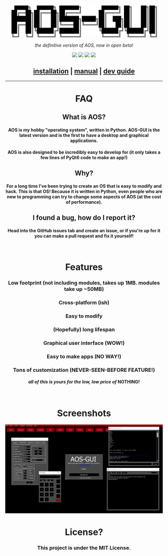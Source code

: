 
<p align="center">
    <img src="MDs/resources/images/aosgui-black.png">
</p>
<p align="center">
    <i>the definitive version of AOS, now in open beta!</i>
</p>
<p align="center">
    <img src="https://img.shields.io/github/v/release/AOS-GUI/AOS-GUI">
    <img src="https://img.shields.io/github/stars/nanobot567/AOS-GUI?color=darkred&label=stars&logo=github&style=flat">
    <img src="https://img.shields.io/github/downloads/nanobot567/AOS-GUI/total?color=darkred">
    <img src="https://img.shields.io/badge/platform-windows%20|%20macos%20(ish)%20|%20linux%20(ish)-darkred">
</p>

<h2 align="center"><a href="https://github.com/nanobot567/AOS-GUI/blob/main/MDs/install.md">installation</a> | <a href="https://github.com/nanobot567/AOS-GUI/blob/main/MDs/manual.md">manual</a> | <a href="https://github.com/nanobot567/AOS-GUI/blob/main/MDs/dev.md">dev guide</a></h2>

<hr>

<h1 align="center">FAQ</h1>

<h2 align="center"> What is AOS? </h2>
<h4 align="center">AOS is my hobby "operating system", written in Python. AOS-GUI is the latest version and is the first to have a desktop and graphical applications.</h4>
<h4 align="center">AOS is also designed to be incredibly easy to develop for (it only takes a few lines of PyQt6 code to make an app!)</h4>
<h2 align="center"> Why? </h2>
<h4 align="center">For a long time I've been trying to create an OS that is easy to modify and hack. This is that OS! Because it is written in Python, even people who are new to programming can try to change some aspects of AOS (at the cost of performance).
<h2 align="center">I found a bug, how do I report it?</h2>
<h4 align="center">Head into the GitHub issues tab and create an issue, or if you're up for it you can make a pull request and fix it yourself!</h4>
<br>
<h1 align="center">Features</h1>
<h3 align="center">Low footprint (not including modules, takes up 1MB. modules take up ~50MB)</h3>
<h3 align="center">Cross-platform (ish)</h3>
<h3 align="center">Easy to modify</h3>
<h3 align="center">(Hopefully) long lifespan</h3>
<h3 align="center">Graphical user interface (WOW!)</h3> <!-- align all dis -->
<h3 align="center">Easy to make apps (NO WAY!)</h3>
<h3 align="center">Tons of customization (NEVER-SEEN-BEFORE FEATURE!)</h3>
<p>
<h4 align="center"><i>all of this is yours for the low, low price of </i>NOTHING!</h4>
<br>
<h1 align="center">Screenshots</h1>
<img src="MDs/resources/images/usage.png">

<br>
<h1 align="center">License?</h1>
<h3 align="center">This project is under the MIT License.</h3>
